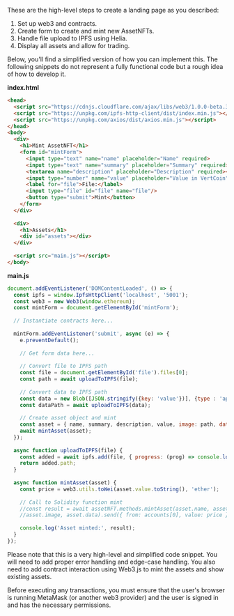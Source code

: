 These are the high-level steps to create a landing page as you described:

1. Set up web3 and contracts.
2. Create form to create and mint new AssetNFTs.
3. Handle file upload to IPFS using Helia.
4. Display all assets and allow for trading.

Below, you'll find a simplified version of how you can implement this. The following snippets do not represent a fully functional code but a rough idea of how to develop it.

**index.html** 
```html
<head>
  <script src="https://cdnjs.cloudflare.com/ajax/libs/web3/1.0.0-beta.37/web3.min.js"></script>
  <script src="https://unpkg.com/ipfs-http-client/dist/index.min.js"></script>
  <script src="https://unpkg.com/axios/dist/axios.min.js"></script>
</head>
<body>
  <div>
    <h1>Mint AssetNFT</h1>
    <form id="mintForm">
      <input type="text" name="name" placeholder="Name" required>
      <input type="text" name="summary" placeholder="Summary" required>
      <textarea name="description" placeholder="Description" required></textarea>
      <input type="number" name="value" placeholder="Value in VertCoin" required>
      <label for="file">File:</label>
      <input type="file" id="file" name="file"/>
      <button type="submit">Mint</button>
    </form>
  </div>
  
  <div>
    <h1>Assets</h1>
    <div id="assets"></div>
  </div>
  
  <script src="main.js"></script>
</body>
```
**main.js**
```javascript
document.addEventListener('DOMContentLoaded', () => {
  const ipfs = window.IpfsHttpClient('localhost', '5001');
  const web3 = new Web3(window.ethereum);
  const mintForm = document.getElementById('mintForm');
  
  // Instantiate contracts here...
  
  mintForm.addEventListener('submit', async (e) => {
    e.preventDefault();
    
    // Get form data here...
    
    // Convert file to IPFS path
    const file = document.getElementById('file').files[0];
    const path = await uploadToIPFS(file);
    
    // Convert data to IPFS path
    const data = new Blob([JSON.stringify({key: 'value'})], {type : 'application/json'});
    const dataPath = await uploadToIPFS(data);
    
    // Create asset object and mint
    const asset = { name, summary, description, value, image: path, data: dataPath };
    await mintAsset(asset);
  });
  
  async function uploadToIPFS(file) {
    const added = await ipfs.add(file, { progress: (prog) => console.log(`received: ${prog}`) });
    return added.path;
  }
  
  async function mintAsset(asset) {
    const price = web3.utils.toWei(asset.value.toString(), 'ether');
    
    // Call to Solidity function mint
    //const result = await assetNFT.methods.mintAsset(asset.name, asset.summary, asset.description,
    //asset.image, asset.data).send({ from: accounts[0], value: price });
  
    console.log('Asset minted:', result);
  }
});
```

Please note that this is a very high-level and simplified code snippet. You will need to add proper error handling and edge-case handling. You also need to add contract interaction using Web3.js to mint the assets and show existing assets. 

Before executing any transactions, you must ensure that the user's browser is running MetaMask (or another web3 provider) and the user is signed in and has the necessary permissions.